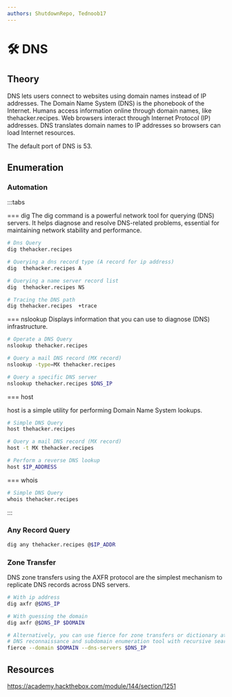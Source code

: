 ```yaml
---
authors: ShutdownRepo, Tednoob17
---
```


# 🛠️ DNS

## Theory
DNS lets users connect to websites using domain names instead of IP addresses. The Domain Name System (DNS) is the phonebook of the Internet.
Humans access information online through domain names, like thehacker.recipes. Web browsers interact through Internet Protocol (IP) addresses.
DNS translates domain names to IP addresses so browsers can load Internet resources.

The default port of DNS is 53.

## Enumeration
### Automation

:::tabs

=== dig
The dig command is a powerful network tool for querying (DNS) servers.
It helps diagnose and resolve DNS-related problems, essential for maintaining network stability and performance.

```bash
# Dns Query
dig thehacker.recipes

# Querying a dns record type (A record for ip address)
dig  thehacker.recipes A

# Querying a name server record list
dig  thehacker.recipes NS

# Tracing the DNS path
dig thehacker.recipes  +trace
```
=== nslookup
Displays information that you can use to diagnose (DNS) infrastructure.

```bash
# Operate a DNS Query
nslookup thehacker.recipes

# Query a mail DNS record (MX record)
nslookup -type=MX thehacker.recipes

# Query a specific DNS server
nslookup thehacker.recipes $DNS_IP
```

=== host

host is a simple utility for performing Domain Name System lookups.

```bash
# Simple DNS Query
host thehacker.recipes

# Query a mail DNS record (MX record)
host -t MX thehacker.recipes

# Perform a reverse DNS lookup
host $IP_ADDRESS
```

=== whois

```bash
# Simple DNS Query
whois thehacker.recipes
```
:::

### Any Record Query

```bash
dig any thehacker.recipes @$IP_ADDR
```

### Zone Transfer
DNS zone transfers using the AXFR protocol are the simplest mechanism to replicate DNS records across DNS servers.

```bash
# With ip address
dig axfr @$DNS_IP

# With guessing the domain
dig axfr @$DNS_IP $DOMAIN

# Alternatively, you can use fierce for zone transfers or dictionary attacks
# DNS reconnaissance and subdomain enumeration tool with recursive search and wildcard detection.
fierce --domain $DOMAIN --dns-servers $DNS_IP
```



## Resources
https://academy.hackthebox.com/module/144/section/1251
